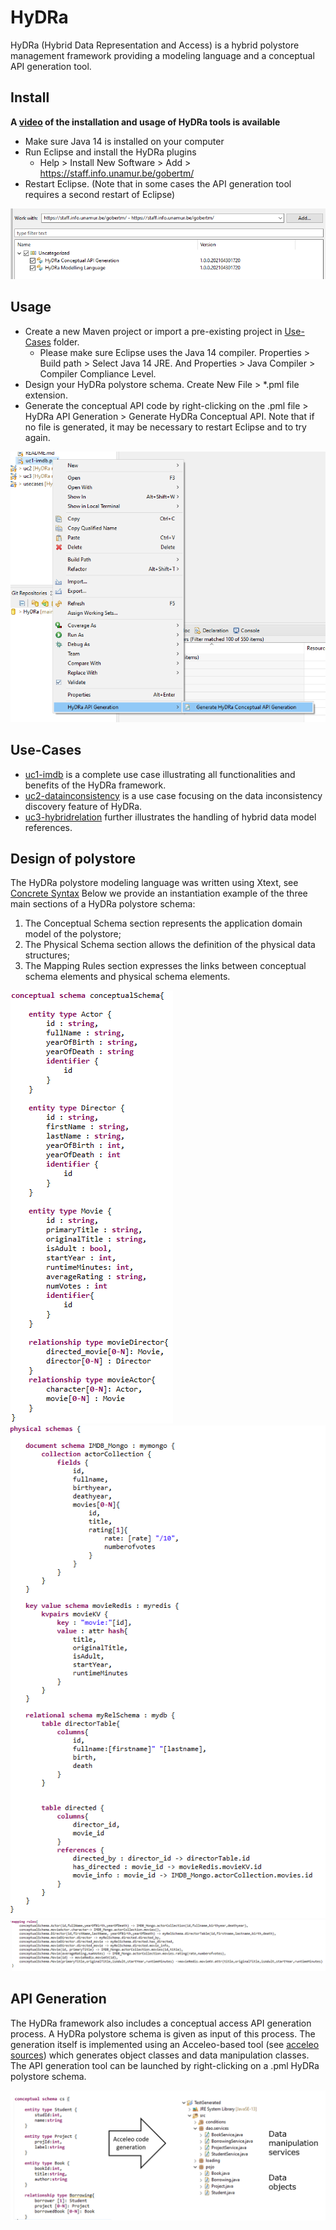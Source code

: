 # HyDRa
HyDRa (Hybrid Data Representation and Access) is a hybrid polystore management framework providing a modeling language and a conceptual API generation tool.

## Install

**A [video](Use-Cases/resources/Video-Installation-Usage.mp4) of the installation and usage of HyDRa tools is available**

-   Make sure Java 14 is installed on your computer
-   Run Eclipse and install the HyDRa plugins
    -   Help > Install New Software > Add > https://staff.info.unamur.be/gobertm/
-   Restart Eclipse. (Note that in some cases the API generation tool requires a second restart of Eclipse)

![eclipse](Use-Cases/resources/eclipse.PNG)

## Usage
-   Create a new Maven project or import a pre-existing project in [Use-Cases](Use-Cases/) folder.
    -   Please make sure Eclipse uses the Java 14 compiler. Properties > Build path > Select Java 14 JRE. 
    And Properties > Java Compiler > Compiler Compliance Level.
-   Design your HyDRa polystore schema. Create New File > *.pml file extension.
-   Generate the conceptual API code by right-clicking on the .pml file > HyDRa API Generation > Generate HyDRa Conceptual API. Note that if no file is generated, it may be necessary to restart Eclipse and to try again.

![Plugin](Use-Cases/resources/ApiPlugin.PNG)

## Use-Cases 

-   [uc1-imdb](Use-Cases/uc1-imdb) is a complete use case illustrating all functionalities and benefits of the HyDRa framework.
-   [uc2-datainconsistency](Use-Cases/uc2-datainconsistency) is a use case focusing on the data inconsistency discovery feature of HyDRa.
-   [uc3-hybridrelation](Use-Cases/uc3-hybridrelation) further illustrates the handling of hybrid data model references.

## Design of polystore

The HyDRa polystore modeling language was written using Xtext, see [Concrete Syntax](be.unamur.polystore.parent/be.unamur.polystore/src/be/unamur/polystore/Pml.xtext)
Below we provide an instantiation example of the three main sections of a HyDRa polystore schema:
1.  The Conceptual Schema section represents the application domain model of the polystore;
2.  The Physical Schema section allows the definition of the physical data structures;
3.  The Mapping Rules section expresses the links between conceptual schema elements and physical schema elements.

![Conceptual Schema](Use-Cases/uc1-imdb/src/main/resources/ConceptualSchema.PNG)
![Physical Schema](Use-Cases/uc1-imdb/src/main/resources/PhysicalSchema.PNG)
![Mapping Rules](Use-Cases/uc1-imdb/src/main/resources/MappingRules.PNG) 

## API Generation

The HyDRa framework also includes a conceptual access API generation process.
A HyDRa polystore schema is given as input of this process. The generation itself is implemented using an Acceleo-based tool (see [acceleo sources](be.unamur.polystore.parent/be.unamur.polystore.acceleo)) which generates object classes and data manipulation classes. The API generation tool can be launched by right-clicking on a .pml HyDRa polystore schema.

![API](Use-Cases/resources/ApiGeneration.PNG)





